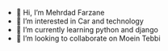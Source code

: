 - 👋 Hi, I’m Mehrdad Farzane
- 👀 I’m interested in Car and technology
- 🌱 I’m currently learning python and django
- 💞️ I’m looking to collaborate on Moein Tebbi
<!---
Mehrdad4/Mehrdad4 is a ✨ special ✨ repository because its `README.md` (this file) appears on your GitHub profile.
You can click the Preview link to take a look at your changes.
--->
